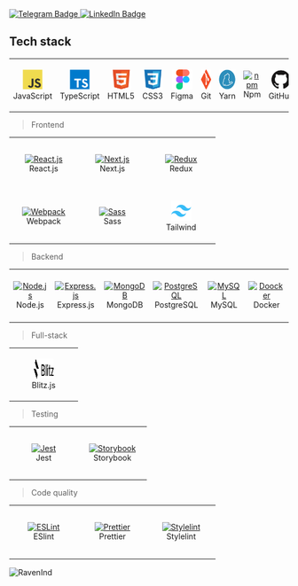 <div id="badges" >
   <a href="https://t.me/just_rave_in">
    <img src="https://img.shields.io/badge/Telegram-1A1B26?style=for-the-badge&logo=telegram&logoColor=white" alt="Telegram Badge"/>
   </a>

  <a href="https://www.linkedin.com/in/sam-kravtsevich/">
    <img src="https://img.shields.io/badge/LinkedIn-1A1B26?style=for-the-badge&logo=linkedin&logoColor=white" alt="LinkedIn Badge"/>
  </a>
  
</div>

<h2 align="left" id="stack">Tech stack</h2>

<table width='100%'>
  <tr>
    <td align="center" width="110" height="90">
      <a href="#ravenind-stack">
        <img src="https://raw.githubusercontent.com/devicons/devicon/1119b9f84c0290e0f0b38982099a2bd027a48bf1/icons/javascript/javascript-original.svg" width="36" height="36" alt="javascript" />
      </a>
      <br>JavaScript
    </td>
    <td align="center" width="110" height="90">
      <a href="#ravenind-stack">
        <img src="https://raw.githubusercontent.com/devicons/devicon/1119b9f84c0290e0f0b38982099a2bd027a48bf1/icons/typescript/typescript-original.svg" width="36" height="36" alt="typescript" />
      </a>
      <br>TypeScript
    </td>
        <td align="center" width="110" height="90">
      <a href="#ravenind-stack">
        <img src="https://github.com/devicons/devicon/blob/master/icons/html5/html5-original.svg" width="36" height="36" alt="Html5" />
      </a>
      <br>HTML5
    </td>
         <td align="center" width="110" height="90"> 
      <a href="#ravenind-stack" >
        <img src="https://github.com/devicons/devicon/blob/master/icons/css3/css3-original.svg" width="36" height="36" alt="css3" />
      </a>
      <br>CSS3
    </td>
    <td align="center" width="110" height="90">
      <a href="#ravenind-stack" >
        <img src="https://raw.githubusercontent.com/devicons/devicon/1119b9f84c0290e0f0b38982099a2bd027a48bf1/icons/figma/figma-original.svg" width="36" height="36" alt="figma" />
      </a>
      <br>Figma
    </td>
    <td align="center" width="110" height="90">
      <a href="#ravenind-stack">
        <img src="https://raw.githubusercontent.com/devicons/devicon/1119b9f84c0290e0f0b38982099a2bd027a48bf1/icons/git/git-original.svg" width="36" height="36" alt="git" />
      </a>
      <br>Git
    </td>
    <td align="center" width="110" height="90"> 
      <a href="#ravenind-stack">
        <img src="https://raw.githubusercontent.com/devicons/devicon/1119b9f84c0290e0f0b38982099a2bd027a48bf1/icons/yarn/yarn-original.svg" width="36" height="36" alt="yarn" />
      </a>
      <br>Yarn
    </td>
    <td align="center" width="110" height="90"> 
      <a href="#ravenind-stack">
        <img src="https://brandeps.com/icon-download/N/Npm-icon-vector-05.svg" width="36" height="36" alt="npm" />
      </a>
      <br>Npm
    </td>
     <td align="center" width="110" height="90"> 
      <a href="#ravenind-stack" >
        <img src="https://github.com/devicons/devicon/blob/master/icons/github/github-original.svg" width="36" height="36" alt="github" />
      </a>
      <br>GitHub
    </td>
  </tr> 
</table>

> Frontend

<table width='100%'>
  <tr>
   <td align="center" width="110" height="90">
      <a href="#ravenind-stack">
        <img src="https://brandlogos.net/wp-content/uploads/2020/09/react-logo.png" width="36" height="36" alt="React.js" />
      </a>
      <br>React.js
    </td>
     <td align="center" width="110" height="90">
      <a href="#ravenind-stack" >
        <img src="https://raw.githubusercontent.com/samfromaway/samfromaway/master/.github/images/nextjs.png" width="36" height="36" alt="Next.js" />
      </a>
      <br>Next.js
    </td>
 <td align="center" width="110" height="90">
      <a href="#ravenind-stack" >
        <img src="https://cdn.worldvectorlogo.com/logos/redux.svg" width="36" height="36" alt="Redux" />
      </a>
      <br>Redux
    </td>
  </tr> 
    <tr>
    <td align="center" width="110" height="90"> 
      <a href="#ravenind-stack" >
        <img src="https://brandeps.com/icon-download/W/Webpack-icon-vector-02.svg" width="36" height="36" alt="Webpack" />
      </a>
      <br>Webpack
    </td>
    <td align="center" width="110" height="90">
      <a href="#ravenind-stack">
        <img src="https://brandeps.com/icon-download/S/Sass-icon-vector-04.svg" width="36" height="36" alt="Sass" />
      </a>
      <br>Sass
    </td>
   <td align="center" width="110" height="90">
      <a href="#ravenind-stack">
        <img src="https://github.com/devicons/devicon/blob/master/icons/tailwindcss/tailwindcss-plain.svg" width="36" height="36" alt="Tailwind" />
      </a>
      <br>Tailwind
    </td>
  </tr> 
</table>

> Backend

<table width='100%'>
  <tr>
     <td align="center" width="110" height="90"> 
      <a href="#ravenind-stack" >
        <img src="https://cdn.jsdelivr.net/gh/devicons/devicon/icons/nodejs/nodejs-original.svg" width="36" height="36" alt="Node.js" />
      </a>
      <br>Node.js
    </td>
     <td align="center" width="110" height="90"> 
      <a href="#ravenind-stack" >
        <img src="https://cdn.jsdelivr.net/gh/devicons/devicon/icons/express/express-original.svg" width="36" height="36" alt="Express.js" />
      </a>
      <br>Express.js
    </td>
     <td align="center" width="110" height="90"> 
      <a href="#ravenind-stack" >
        <img src="https://cdn.jsdelivr.net/gh/devicons/devicon/icons/mongodb/mongodb-original-wordmark.svg" width="36" height="36" alt="MongoDB" />
      </a>
      <br>MongoDB
    </td>
    <td align="center" width="110" height="90"> 
      <a href="#ravenind-stack" >
        <img src="https://cdn.jsdelivr.net/npm/simple-icons@3.13.0/icons/postgresql.svg" width="36" height="36" alt="PostgreSQL" />
      </a>
      <br>PostgreSQL
    </td>
    <td align="center" width="110" height="90"> 
      <a href="#ravenind-stack" >
        <img src="https://cdn.jsdelivr.net/npm/simple-icons@3.13.0/icons/mysql.svg" width="36" height="36" alt="MySQL" />
      </a>
      <br>MySQL
    </td>
     <td align="center" width="110" height="90"> 
      <a href="#ravenind-stack" >
        <img src="https://cdn.jsdelivr.net/npm/simple-icons@3.13.0/icons/docker.svg" width="36" height="36" alt="Doocker" />
      </a>
      <br>Docker
    </td>
  </tr> 
</table>

> Full-stack

<table width='100%'>
  <tr>
     <td align="center" width="110" height="90"> 
      <a href="#ravenind-stack" >
        <img src="https://github.com/RavenInd/RavenInd/blob/master/bllitz.svg" width="36" height="36" alt="Blitz.js" />
      </a>
      <br>Blitz.js
    </td>
  </tr> 
</table>

> Testing

<table width='100%'>
  <tr>
     <td align="center" width="110" height="90"> 
      <a href="#ravenind-stack" >
        <img src="https://brandeps.com/icon-download/J/Jest-icon-vector-02.svg" width="36" height="36" alt="Jest" />
      </a>
      <br>Jest
    </td>
    <td align="center" width="110" height="90"> 
      <a href="#ravenind-stack" >
        <img src="https://brandeps.com/icon-download/S/Storybook-icon-vector-02.svg" width="36" height="36" alt="Storybook" />
      </a>
      <br>Storybook
    </td>
  </tr> 
</table>

> Code quality

<table width='100%'>
  <tr>
     <td align="center" width="110" height="90">
      <a href="#ravenind-stack">
        <img src="https://brandeps.com/icon-download/E/Eslint-icon-vector-02.svg" width="36" height="36" alt="ESLint" />
      </a>
      <br>ESlint
    </td>
    <td align="center" width="110" height="90">
      <a href="#ravenind-stack">
        <img src="https://brandeps.com/icon-download/P/Prettier-icon-vector-02.svg" width="36" height="36" alt="Prettier" />
      </a>
      <br>Prettier
    </td>
        <td align="center" width="110" height="90">
      <a href="#ravenind-stack">
        <img src="https://brandeps.com/logo-download/S/Stylelint-logo-vector-01.svg" width="36" height="36" alt="Stylelint" />
      </a>
      <br>Stylelint
    </td>
  </tr> 
</table>

<p><img style="border-raius: 8px" align="center" src="https://github-readme-streak-stats.herokuapp.com/?user=RavenInd&" alt="RavenInd" /></p>
